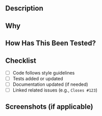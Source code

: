 ## Description
<!-- Briefly describe the changes introduced by this PR -->

## Why
<!-- Why are we making this change? Business, technical, or user value -->

## How Has This Been Tested?
<!-- Describe test strategy: unit, integration, manual validation, etc. -->

## Checklist
- [ ] Code follows style guidelines
- [ ] Tests added or updated
- [ ] Documentation updated (if needed)
- [ ] Linked related issues (e.g., `Closes #123`)

## Screenshots (if applicable)
<!-- Add screenshots or GIFs to help reviewers understand the change -->

